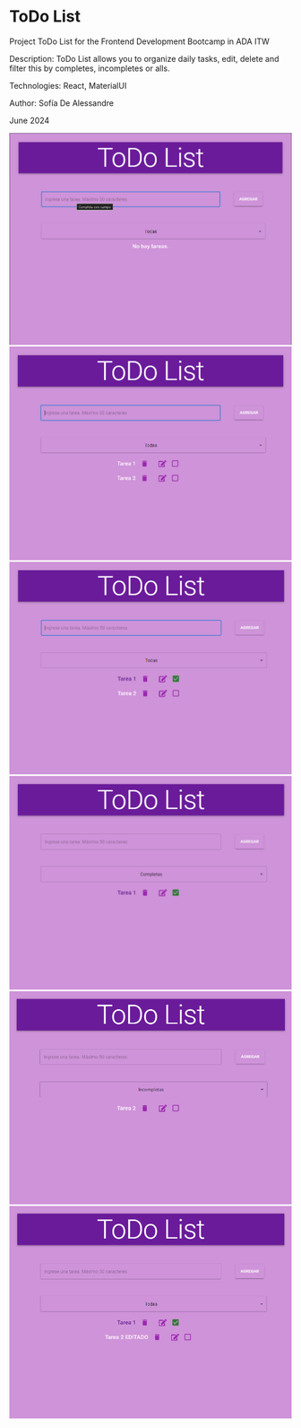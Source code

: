 # ToDo List

Project ToDo List for the Frontend Development Bootcamp in ADA ITW

Description: ToDo List allows you to organize daily tasks, edit, delete and filter this by completes, incompletes or alls.

Technologies: React, MaterialUI

Author: Sofía De Alessandre

June 2024

![alt text](image.png)
![alt text](image-1.png)
![alt text](image-2.png)
![alt text](image-3.png)
![alt text](image-4.png)
![alt text](image-5.png)

